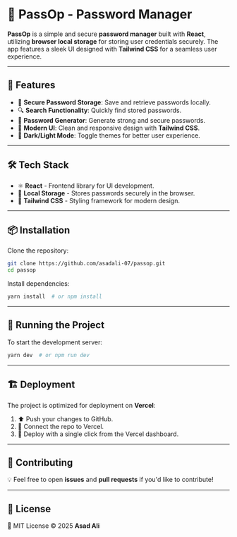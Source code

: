 # 🔐 PassOp - Password Manager

**PassOp** is a simple and secure **password manager** built with **React**, utilizing **browser local storage** for storing user credentials securely. The app features a sleek UI designed with **Tailwind CSS** for a seamless user experience.

---

## 🚀 Features

- 🔑 **Secure Password Storage**: Save and retrieve passwords locally.
- 🔍 **Search Functionality**: Quickly find stored passwords.
- 📝 **Password Generator**: Generate strong and secure passwords.
- 🎨 **Modern UI**: Clean and responsive design with **Tailwind CSS**.
- 🌙 **Dark/Light Mode**: Toggle themes for better user experience.

---

## 🛠️ Tech Stack

- ⚛️ **React** - Frontend library for UI development.
- 💾 **Local Storage** - Stores passwords securely in the browser.
- 🎨 **Tailwind CSS** - Styling framework for modern design.

---

## 📦 Installation

Clone the repository:
```bash
git clone https://github.com/asadali-07/passop.git
cd passop
```

Install dependencies:
```bash
yarn install  # or npm install
```

---

## 🚀 Running the Project

To start the development server:
```bash
yarn dev  # or npm run dev
```

---

## 🏗️ Deployment

The project is optimized for deployment on **Vercel**:
1. ⬆️ Push your changes to GitHub.
2. 🔗 Connect the repo to Vercel.
3. 🚀 Deploy with a single click from the Vercel dashboard.

---

## 🤝 Contributing
💡 Feel free to open **issues** and **pull requests** if you'd like to contribute!

---

## 📄 License
📝 MIT License © 2025 **Asad Ali**

